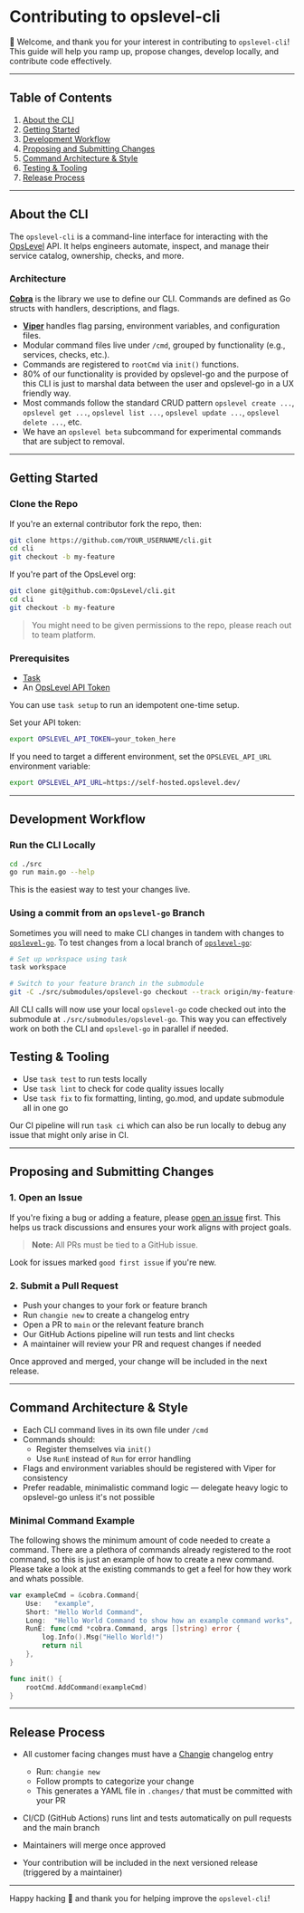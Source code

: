 # Contributing to opslevel-cli

👋 Welcome, and thank you for your interest in contributing to `opslevel-cli`! This guide will help you ramp up, propose changes, develop locally, and contribute code effectively.

---

## Table of Contents

1. [About the CLI](#about-the-cli)
2. [Getting Started](#getting-started)
3. [Development Workflow](#development-workflow)
4. [Proposing and Submitting Changes](#proposing-and-submitting-changes)
5. [Command Architecture & Style](#command-architecture--style)
6. [Testing & Tooling](#testing--tooling)
7. [Release Process](#release-process)

---

## About the CLI

The `opslevel-cli` is a command-line interface for interacting with the [OpsLevel](https://www.opslevel.com) API. It helps engineers automate, inspect, and manage their service catalog, ownership, checks, and more.

### Architecture

**[Cobra](https://github.com/spf13/cobra)** is the library we use to define our CLI. Commands are defined as Go structs with handlers, descriptions, and flags.
- **[Viper](https://github.com/spf13/viper)** handles flag parsing, environment variables, and configuration files.
- Modular command files live under `/cmd`, grouped by functionality (e.g., services, checks, etc.).
- Commands are registered to `rootCmd` via `init()` functions.
- 80% of our functionality is provided by opslevel-go and the purpose of this CLI is just to marshal data between the user and opslevel-go in a UX friendly way.
- Most commands follow the standard CRUD pattern `opslevel create ...`, `opslevel get ...`, `opslevel list ...`, `opslevel update ...`, `opslevel delete ...`, etc.
- We have an `opslevel beta` subcommand for experimental commands that are subject to removal.

---

## Getting Started

### Clone the Repo

If you're an external contributor fork the repo, then:

```bash
git clone https://github.com/YOUR_USERNAME/cli.git
cd cli
git checkout -b my-feature
```

If you're part of the OpsLevel org:

```bash
git clone git@github.com:OpsLevel/cli.git
cd cli
git checkout -b my-feature
```

> You might need to be given permissions to the repo, please reach out to team platform.

### Prerequisites

- [Task](https://taskfile.dev)
- An [OpsLevel API Token](https://app.opslevel.com/api_tokens)

You can use `task setup` to run an idempotent one-time setup.

Set your API token:

```sh
export OPSLEVEL_API_TOKEN=your_token_here
```

If you need to target a different environment, set the `OPSLEVEL_API_URL` environment variable:

```sh
export OPSLEVEL_API_URL=https://self-hosted.opslevel.dev/
```

---

## Development Workflow

### Run the CLI Locally

```sh
cd ./src
go run main.go --help
```

This is the easiest way to test your changes live.

### Using a commit from an `opslevel-go` Branch

Sometimes you will need to make CLI changes in tandem with changes to [`opslevel-go`](https://github.com/OpsLevel/opslevel-go). 
To test changes from a local branch of [`opslevel-go`](https://github.com/OpsLevel/opslevel-go):

```sh
# Set up workspace using task
task workspace

# Switch to your feature branch in the submodule
git -C ./src/submodules/opslevel-go checkout --track origin/my-feature-branch
```

All CLI calls will now use your local `opslevel-go` code checked out into the submodule at `./src/submodules/opslevel-go`.
This way you can effectively work on both the CLI and `opslevel-go` in parallel if needed.

## Testing & Tooling

- Use `task test` to run tests locally
- Use `task lint` to check for code quality issues locally
- Use `task fix` to fix formatting, linting, go.mod, and update submodule all in one go

Our CI pipeline will run `task ci` which can also be run locally to debug any issue that might only arise in CI.

---

## Proposing and Submitting Changes

### 1. Open an Issue

If you're fixing a bug or adding a feature, please [open an issue](https://github.com/OpsLevel/cli/issues) first. This helps us track discussions and ensures your work aligns with project goals.

> **Note:** All PRs must be tied to a GitHub issue.

Look for issues marked `good first issue` if you're new.

### 2. Submit a Pull Request

- Push your changes to your fork or feature branch
- Run `changie new` to create a changelog entry
- Open a PR to `main` or the relevant feature branch
- Our GitHub Actions pipeline will run tests and lint checks
- A maintainer will review your PR and request changes if needed

Once approved and merged, your change will be included in the next release.

---

## Command Architecture & Style

- Each CLI command lives in its own file under `/cmd`
- Commands should:
    - Register themselves via `init()`
    - Use `RunE` instead of `Run` for error handling
- Flags and environment variables should be registered with Viper for consistency
- Prefer readable, minimalistic command logic — delegate heavy logic to opslevel-go unless it's not possible

### Minimal Command Example

The following shows the minimum amount of code needed to create a command.  There are a plethora of commands already registered to the root command, so this is just an example of how to create a new command.
Please take a look at the existing commands to get a feel for how they work and whats possible.

```go
var exampleCmd = &cobra.Command{
    Use:   "example",
    Short: "Hello World Command",
    Long:  "Hello World Command to show how an example command works",
    RunE: func(cmd *cobra.Command, args []string) error {
        log.Info().Msg("Hello World!")
        return nil
    },
}

func init() {
    rootCmd.AddCommand(exampleCmd)
}
```

---

## Release Process

- All customer facing changes must have a [Changie](https://changie.dev) changelog entry
    - Run: `changie new`
    - Follow prompts to categorize your change
    - This generates a YAML file in `.changes/` that must be committed with your PR

- CI/CD (GitHub Actions) runs lint and tests automatically on pull requests and the main branch
- Maintainers will merge once approved
- Your contribution will be included in the next versioned release (triggered by a maintainer)

---

Happy hacking 🎉 and thank you for helping improve the `opslevel-cli`!
